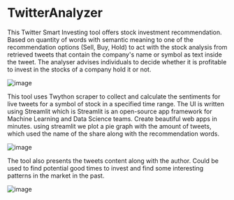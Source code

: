 # TwitterAnalyzer

This Twitter Smart Investing tool offers stock investment recommendation.
Based on quantity of words with semantic meaning to one of the recommendation options (Sell, Buy, Hold) to act with the stock analysis from retrieved 
tweets that contain the company's name or symbol as text inside the tweet.
The analyser advises individuals to decide whether it is profitable to invest in the stocks of a company hold it or not.

![image](https://user-images.githubusercontent.com/38001905/172020570-bc3415a9-5678-4031-9dea-3a293bf4b6b6.png)

This tool uses Twython scraper to collect and calculate the sentiments for live tweets for a
symbol of stock in a specified time range.
The UI is written using Streamlit which is Streamlit is an open-source app framework for Machine Learning and Data Science teams. 
Create beautiful web apps in minutes. using streamlit we plot a pie graph with the amount of tweets,
which used the name of the share along with the recommendation words.

![image](https://user-images.githubusercontent.com/38001905/172020626-6c75d296-ffca-48f7-95f7-e3f4430f98a4.png)

The tool also presents the tweets content along with the author.
Could be used to find potential good times to invest and find some interesting patterns in the market in the past.

![image](https://user-images.githubusercontent.com/38001905/172020639-f701e154-66fe-4ec2-969f-98b4c648afef.png)





